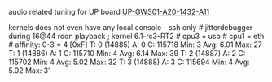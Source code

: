 audio related tuning for UP board  [UP-GWS01-A20-1432-A11](https://www.mouser.sk/ProductDetail/AAEON-UP/UP-GWS01-A20-1432-A11?qs=sGAEpiMZZMv0NwlthflBi5gjgar2Kmx4s6XR5W%252BBCeg%3D)

kernels does not even have any local console - ssh only
    # jitterdebugger during 16@44 roon playback ; kernel 6.1-rc3-RT2
    # cpu3 = usb
    # cpu1 = eth
    #
    affinity: 0-3 = 4 [0xF]
    T: 0 (14885) A: 0 C:    115718 Min:         3 Avg:    6.01 Max:        27
    T: 1 (14886) A: 1 C:    115710 Min:         4 Avg:    6.14 Max:        39
    T: 2 (14887) A: 2 C:    115702 Min:         4 Avg:    5.02 Max:        32
    T: 3 (14888) A: 3 C:    115694 Min:         4 Avg:    5.02 Max:        31
    

